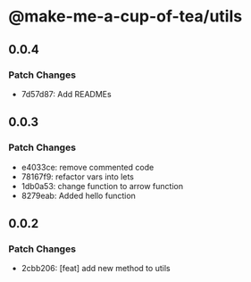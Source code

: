# @make-me-a-cup-of-tea/utils

## 0.0.4

### Patch Changes

- 7d57d87: Add READMEs

## 0.0.3

### Patch Changes

- e4033ce: remove commented code
- 78167f9: refactor vars into lets
- 1db0a53: change function to arrow function
- 8279eab: Added hello function

## 0.0.2

### Patch Changes

- 2cbb206: [feat] add new method to utils
